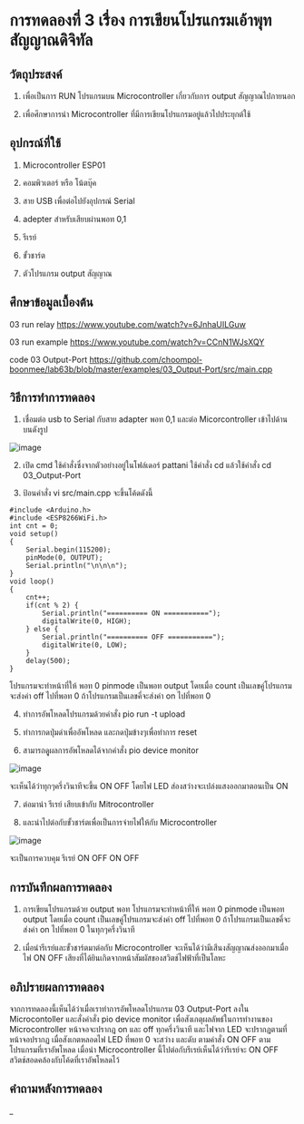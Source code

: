# การทดลองที่ 3 เรื่อง การเขียนโปรแกรมเอ้าพุทสัญญาณดิจิทัล
## วัตถุประสงค์
1. เพื่อเป็นการ RUN โปรแกรมบน Microcontroller เกี่ยวกับการ output สัญญาณไปภายนอก

2. เพื่อศึกษาการนำ Microcontroller ที่มีการเขียนโปรแกรมอยู่แล้วไปประยุกต์ใช้

## อุปกรณ์ที่ใช้ 
1. Microcontroller ESP01

2. คอมพิวเตอร์ หรือ โน้ตบุ๊ค

3. สาย USB เพื่อต่อไปยังอุปกรณ์ Serial

4. adepter สำหรับเสียบผ่านพอท 0,1 

5. รีเรย์

6. ขั้วชาร์ต

7. ตัวโปรแกรม output สัญญาณ

## ศึกษาข้อมูลเบื้องต้น
03 run relay https://www.youtube.com/watch?v=6JnhaUILGuw

03 run example https://www.youtube.com/watch?v=CCnN1WJsXQY

code 03 Output-Port https://github.com/choompol-boonmee/lab63b/blob/master/examples/03_Output-Port/src/main.cpp

## วิธีการทำการทดลอง
1. เชื่อมต่อ usb to Serial กับสาย adapter พอท 0,1 และต่อ Micorcontroller เข้าไปด้านบนดังรูป

![image](https://user-images.githubusercontent.com/80879791/112317588-ca530980-8cde-11eb-9aed-4e7f8c37bf7a.png)

2. เปิด cmd ใช้คำสั่งซึ่งจากตัวอย่างอยู่ในโฟล์เดอร์ pattani ใช้คำสั่ง cd แล้วใช้คำสั่ง cd 03_Output-Port

3. ป้อนคำสั่ง vi src/main.cpp จะขึ้นโค้ดดังนี้

```
#include <Arduino.h>
#include <ESP8266WiFi.h>
int cnt = 0;
void setup()
{
	Serial.begin(115200);
	pinMode(0, OUTPUT);
	Serial.println("\n\n\n");
}
void loop()
{
	cnt++;
	if(cnt % 2) {
		Serial.println("========== ON ===========");
		digitalWrite(0, HIGH);
	} else {
		Serial.println("========== OFF ===========");
		digitalWrite(0, LOW);
	}
	delay(500);
}
```

โปรแกรมจะทำหน้าที่ให้ พอท 0 pinmode เป็นพอท output โดยเมื่อ count เป็นเลขคู่โปรแกรมจะส่งค่า off ไปที่พอท 0 ถ้าโปรแกรมเป็นเลขคี่จะส่งค่า on ไปที่พอท 0

4. ทำการอัพโหลดโปรแกรมด้วยคำสั่ง pio run -t upload

5. ทำการกดปุ่มดำเพื่ออัพโหลด และกดปุ่มข้างๆเพื่อทำการ reset

6. สามารถดุูผลการอัพโหลดได้จากคำสั่ง pio device monitor

![image](https://user-images.githubusercontent.com/80879791/112318847-12266080-8ce0-11eb-86f7-16e0decec052.png)

จะเห็นได้ว่าทุกๆครึ่งวินาทีจะขึ้น ON OFF โดยไฟ LED ส่องสว่างจะเปล่งแสงออกมาตอนเป็น ON 

7. ต่อมานำ รีเรย์ เสียบเข้ากับ Mitrocontroller

8. และนำไปต่อกับขั้วชาร์ตเพื่อเป็นการจ่ายไฟให้กับ Microcontroller

![image](https://user-images.githubusercontent.com/80879791/112319620-d6d86180-8ce0-11eb-8e46-35270732ae53.png)

จะเป็นการควบคุม รีเรย์ ON OFF ON OFF 

## การบันทึกผลการทดลอง
1. การเขียนโปรแกรมด้วย output พอท โปรแกรมจะทำหน้าที่ให้ พอท 0 pinmode เป็นพอท output โดยเมื่อ count เป็นเลขคู่โปรแกรมจะส่งค่า off ไปที่พอท 0 ถ้าโปรแกรมเป็นเลขคี่จะส่งค่า on ไปที่พอท 0 ในทุกๆครึ่งวินาที

2. เมื่อนำรีเรย์และขั้วชาร์ตมาต่อกับ Microcontroller จะเห็นได้ว่ามีเสีนงสัญญาณส่งออกมาเมื่อไฟ ON OFF เสียงที่ได้ยินเกิดจากหน้าสัมผัสของสวิตช์ไฟฟ้าที่เป็นโลหะ

## อภิปรายผลการทดลอง
จากการทดลองนี้เห็นได้ว่าเมื่อเราทำการอัพโหลดโปรแกรม 03 Output-Port ลงใน Microcontoller และสั่งคำสั่ง pio device monitor เพื่อสังเกตุผลลัพธ์ในการทำงานของ Microcontroller หน้าจอจะปรากฎ on และ off ทุกครึ่งวินาที และไฟจาก LED จะปรากฏตามที่หน้าจอปรากฏ เมื่อสังเกตหลอดไฟ LED ที่พอท 0 จะสว่าง และดับ ตามคำสั่ง ON OFF ตามโปรแกรมที่เราอัพโหลด เมื่อนำ Microcontroller นี้ไปต่อกับรีเรย์เห็นได้ว่ารีเรย์จะ ON OFF สวิตช์สอดคล้องกับโค้ดที่เราอัพโหลดไว้

## คำถามหลังการทดลอง 
_
